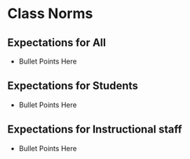 # Class Norms

## Expectations for All

- Bullet Points Here

## Expectations for Students

- Bullet Points Here

## Expectations for Instructional staff

- Bullet Points Here
